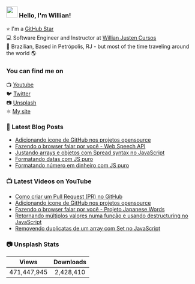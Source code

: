 ### <img src="https://media.giphy.com/media/hvRJCLFzcasrR4ia7z/giphy.gif" width="30px"> Hello, I'm Willian!

⭐ I'm a [GitHub Star](https://stars.github.com/profiles/willianjusten/) <br>
💻 Software Engineer and Instructor at [Willian Justen Cursos](https://willianjusten.com.br/cursos) <br>
🏡 Brazilian, Based in Petrópolis, RJ - but most of the time traveling around the world 🌎

### You can find me on

📺 [Youtube](https://www.youtube.com/WillianJustenCursos/?sub_confirmation=1) <br>
🐦 [Twitter](https://twitter.com/Willian_justen) <br>
📷 [Unsplash](https://unsplash.com/@willianjusten) <br>
⚛️ [My site](https://willianjusten.com.br) <br>

### 📕 Latest Blog Posts

<!-- BLOG:START -->
- [Adicionando ícone de GitHub nos projetos opensource](https://willianjusten.com.br/adicionando-icone-de-github-nos-projetos-opensource/)
- [Fazendo o browser falar por você - Web Speech API](https://willianjusten.com.br/fazendo-o-browser-falar-por-voce-web-speech-api/)
- [Justando arrays e objetos com Spread syntax no JavaScript](https://willianjusten.com.br/justando-arrays-e-objetos-com-spread-syntax-no-javascript/)
- [Formatando datas com JS puro](https://willianjusten.com.br/formatando-datas-com-js-puro/)
- [Formatando número em dinheiro com JS puro](https://willianjusten.com.br/formatando-numero-em-dinheiro-com-js-puro/)
<!-- BLOG:END -->

### 📺 Latest Videos on YouTube

<!-- YOUTUBE:START -->
- [Como criar um Pull Request (PR) no GitHub](https://www.youtube.com/watch?v=U-Y_Mtdyo74)
- [Adicionando ícone de GitHub nos projetos opensource](https://www.youtube.com/watch?v=H5XBjyoU1E0)
- [Fazendo o browser falar por você - Projeto Japanese Words](https://www.youtube.com/watch?v=SOgN69e9-Uc)
- [Retornando múltiplos valores numa função e usando destructuring no JavaScript](https://www.youtube.com/watch?v=R1MzzVswwFw)
- [Removendo duplicatas de um array com Set no JavaScript](https://www.youtube.com/watch?v=JxkQGHMuZQw)
<!-- YOUTUBE:END -->

### 📷 Unsplash Stats

<!-- UNSPLASH-STATS:START -->
| **Views**         | **Downloads**        |
|:-----------------:|:--------------------:|
|471,447,945   | 2,428,410 |
<!-- UNSPLASH-STATS:END -->
